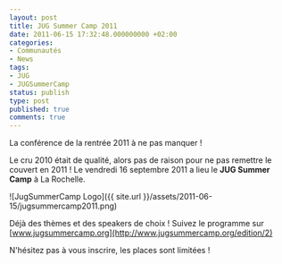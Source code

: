 ```yaml
---
layout: post
title: JUG Summer Camp 2011
date: 2011-06-15 17:32:48.000000000 +02:00
categories:
- Communautés
- News
tags:
- JUG
- JUGSummerCamp
status: publish
type: post
published: true
comments: true
---
```


La conférence de la rentrée 2011 à ne pas manquer !

Le cru 2010 était de qualité, alors pas de raison pour ne pas remettre le couvert en 2011 !
Le vendredi 16 septembre 2011 a lieu le **JUG Summer Camp** à La Rochelle.

![JugSummerCamp Logo]({{ site.url }}/assets/2011-06-15/jugsummercamp2011.png)

Déjà des thèmes et des speakers de choix ! Suivez le programme sur [www.jugsummercamp.org](http://www.jugsummercamp.org/edition/2)

N'hésitez pas à vous inscrire, les places sont limitées !
